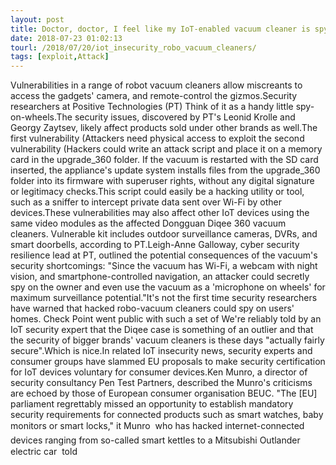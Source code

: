 ```yaml
---
layout: post
title: Doctor, doctor, I feel like my IoT-enabled vacuum cleaner is spying on me
date: 2018-07-23 01:02:13
tourl: /2018/07/20/iot_insecurity_robo_vacuum_cleaners/
tags: [exploit,Attack]
---
```

Vulnerabilities in a range of robot vacuum cleaners allow miscreants to access the gadgets' camera, and remote-control the gizmos.Security researchers at Positive Technologies (PT) Think of it as a handy little spy-on-wheels.The security issues, discovered by PT's Leonid Krolle and Georgy Zaytsev, likely affect products sold under other brands as well.The first vulnerability (Attackers need physical access to exploit the second vulnerability (Hackers could write an attack script and place it on a memory card in the upgrade_360 folder. If the vacuum is restarted with the SD card inserted, the appliance's update system installs files from the upgrade_360 folder into its firmware with superuser rights, without any digital signature or legitimacy checks.This script could easily be a hacking utility or tool, such as a sniffer to intercept private data sent over Wi-Fi by other devices.These vulnerabilities may also affect other IoT devices using the same video modules as the affected Dongguan Diqee 360 vacuum cleaners. Vulnerable kit includes outdoor surveillance cameras, DVRs, and smart doorbells, according to PT.Leigh-Anne Galloway, cyber security resilience lead at PT, outlined the potential consequences of the vacuum's security shortcomings: "Since the vacuum has Wi-Fi, a webcam with night vision, and smartphone-controlled navigation, an attacker could secretly spy on the owner and even use the vacuum as a 'microphone on wheels' for maximum surveillance potential."It's not the first time security researchers have warned that hacked robo-vacuum cleaners could spy on users' homes. Check Point went public with such a set of We're reliably told by an IoT security expert that the Diqee case is something of an outlier and that the security of bigger brands' vacuum cleaners is these days "actually fairly secure".Which is nice.In related IoT insecurity news, security experts and consumer groups have slammed EU proposals to make security certification for IoT devices voluntary for consumer devices.Ken Munro, a director of security consultancy Pen Test Partners, described the Munro's criticisms are echoed by those of European consumer organisation BEUC. "The [EU] parliament regrettably missed an opportunity to establish mandatory security requirements for connected products such as smart watches, baby monitors or smart locks," it Munro  who has hacked internet-connected devices ranging from so-called smart kettles to a Mitsubishi Outlander electric car  told 